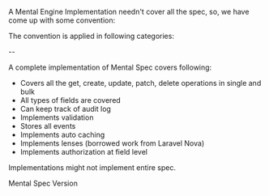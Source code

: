 A Mental Engine Implementation needn't cover all the spec, so, we have come up with some convention:

The convention is applied in following categories:

--

A complete implementation of Mental Spec covers following:

- Covers all the get, create, update, patch, delete operations in single and bulk
- All types of fields are covered
- Can keep track of audit log
- Implements validation
- Stores all events
- Implements auto caching
- Implements lenses (borrowed work from Laravel Nova)
- Implements authorization at field level

Implementations might not implement entire spec.

Mental Spec Version
